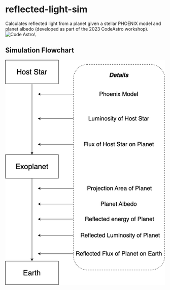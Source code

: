 # reflected-light-sim
Calculates reflected light from a planet given a stellar PHOENIX model and planet albedo (developed as part of the 2023 CodeAstro workshop).\
![Code Astro](https://img.shields.io/badge/Made%20at-Code/Astro-blueviolet.svg)\
## Simulation Flowchart
![Flowchart](https://github.com/jlibermann/reflected-light-sim/blob/add-the-docs/codeastroflowchart.png)
